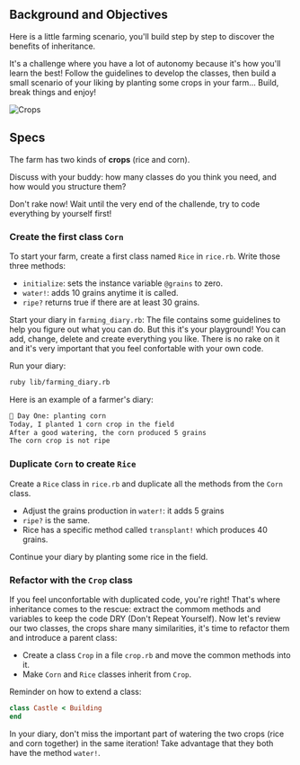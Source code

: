 ## Background and Objectives

Here is a little farming scenario, you'll build step by step to discover the benefits of inheritance.

It's a challenge where you have a lot of autonomy because it's how you'll learn the best! Follow the guidelines to develop the classes, then build a small scenario of your liking by planting some crops in your farm... Build, break things and enjoy!

![Crops](https://raw.githubusercontent.com/lewagon/fullstack-images/master/ruby/tiny-farm/crops.svg?sanitize=true)

## Specs

The farm has two kinds of **crops** (rice and corn).

Discuss with your buddy: how many classes do you think you need, and how would you structure them? 

Don't rake now! Wait until the very end of the challende, try to code everything by yourself first!


### Create the first class `Corn`
To start your farm, create a first class named `Rice` in `rice.rb`. Write those three methods:
  - `initialize`: sets the instance variable `@grains` to zero.
  - `water!`: adds 10 grains anytime it is called.
  - `ripe?` returns true if there are at least 30 grains.

Start your diary in `farming_diary.rb`:
The file contains some guidelines to help you figure out what you can do. But this it's your playground! You can add, change, delete and create everything you like. There is no rake on it and it's very important that you feel confortable with your own code.

Run your diary:

```bash
ruby lib/farming_diary.rb
```

Here is an example of a farmer's diary:

```bash
📝 Day One: planting corn
Today, I planted 1 corn crop in the field
After a good watering, the corn produced 5 grains
The corn crop is not ripe
```


### Duplicate `Corn` to create `Rice`
Create a `Rice` class in `rice.rb` and duplicate all the methods from the `Corn` class.
  - Adjust the grains production in `water!`: it adds 5 grains 
  - `ripe?` is the same.
  - Rice has a specific method called `transplant!` which produces 40 grains.

Continue your diary by planting some rice in the field.


### Refactor with the `Crop` class
If you feel unconfortable with duplicated code, you're right! That's where inheritance comes to the rescue: extract the commom methods and variables to keep the code DRY (Don't Repeat Yourself).
Now let's review our two classes, the crops share many similarities, it's time to refactor them and introduce a parent class:
  - Create a class `Crop` in a file `crop.rb` and move the common methods into it.
  - Make `Corn` and `Rice` classes inherit from `Crop`.

Reminder on how to extend a class:

```ruby
class Castle < Building
end
```

In your diary, don't miss the important part of watering the two crops (rice and corn together) in the same iteration! Take advantage that they both have the method `water!`.
